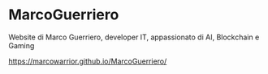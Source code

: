# MarcoGuerriero
Website di Marco Guerriero, developer IT, appassionato di AI, Blockchain e Gaming

https://marcowarrior.github.io/MarcoGuerriero/

